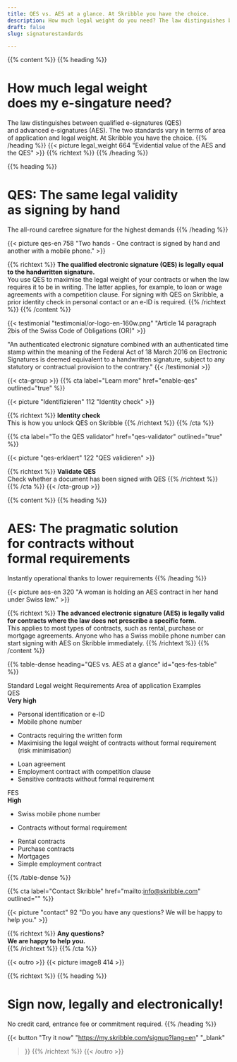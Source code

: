```yaml
---
title: QES vs. AES at a glance. At Skribble you have the choice.
description: How much legal weight do you need? The law distinguishes between qualified e-signatures (QES) and advanced e-signatures (AES).
draft: false
slug: signaturestandards

---
```


{{% content %}}
{{% heading %}}
# How much legal weight <br class="hide-for-mobile">does my e-singature need?
The law distinguishes between qualified e-signatures (QES) <br class="hide-for-mobile">and advanced e-signatures (AES).
The two standards vary in terms of area <br class="hide-for-mobile">of application and legal weight. At Skribble you have the choice.
{{% /heading %}}
{{< picture legal_weight 664 "Evidential value of the AES and the QES" >}}
{{% richtext %}}
{{% /heading %}}

{{% heading %}}
# QES: The same legal validity <br class="hide-for-mobile">as signing by hand
The all-round carefree signature for the highest demands
{{% /heading %}}

{{< picture qes-en 758 "Two hands - One contract is signed by hand and another with a mobile phone." >}}

{{% richtext %}}
**The qualified electronic signature (QES) is legally equal to the handwritten signature.**<br>
You use QES to maximise the legal weight of your contracts or when the law requires it to be in writing.
The latter applies, for example, to loan or wage agreements with a competition clause.
For signing with QES on Skribble, a prior identity check in personal contact or an e-ID is required.
{{% /richtext %}}
{{% /content %}}

[//]: # (--------------------------------------------------------------------------------------------------------------)

{{< testimonial "testimonial/or-logo-en-160w.png" "Article 14 paragraph 2bis of the Swiss Code of Obligations (OR)" >}}

"An authenticated electronic signature combined with an authenticated time stamp within the meaning of the Federal Act of 18 March 2016 on Electronic Signatures is deemed equivalent to a handwritten signature, subject to any statutory or contractual provision to the contrary."
{{< /testimonial >}}

[//]: # (--------------------------------------------------------------------------------------------------------------)

{{< cta-group >}}
{{% cta
  label="Learn more"
  href="enable-qes"
  outlined="true"
%}}

{{< picture "Identifizieren" 112 "Identity check" >}}

{{% richtext %}}
**Identity check**<br>
This is how you unlock QES on Skribble
{{% /richtext %}}
{{% /cta %}}


{{% cta
  label="To the QES validator"
  href="qes-validator"
  outlined="true"
%}}

{{< picture "qes-erklaert" 122 "QES validieren" >}}

{{% richtext %}}
**Validate QES**<br>
Check whether a document has been signed with QES
{{% /richtext %}}
{{% /cta %}}
{{< /cta-group >}}

[//]: # (--------------------------------------------------------------------------------------------------------------)


{{% content %}}
{{% heading %}}
# AES: The pragmatic solution <br class="hide-for-mobile">for contracts without <br class="hide-for-mobile">formal requirements
Instantly operational thanks to lower requirements
{{% /heading %}}

{{< picture aes-en 320 "A woman is holding an AES contract in her hand under Swiss law." >}}

{{% richtext %}}
**The advanced electronic signature (AES) is legally valid for contracts where the law does not prescribe a specific form.**<br>
This applies to most types of contracts, such as rental, purchase or mortgage agreements.
Anyone who has a Swiss mobile phone number can start signing with AES on Skribble immediately.
{{% /richtext %}}
{{% /content %}}


{{% table-dense heading="QES vs. AES at a glance" id="qes-fes-table" %}}

<thead>
<tr>
<th>Standard</th>
<th>Legal weight </th>
<th>Requirements</th>
<th>Area of application</th>
<th>Examples</th>
</tr>
</thead>

<tbody>
<tr>
<td><div class="icon-qes">QES</div></td>
<td><strong>Very high</strong></td>
<td><ul><li>Personal identification or e-ID</li><li>Mobile phone number</li></ul></td>
<td><ul><li>Contracts requiring the written form</li><li>Maximising the legal weight of contracts without formal requirement (risk minimisation)</li></ul></td>
<td><ul><li>Loan agreement</li><li>Employment contract with competition clause</li><li>Sensitive contracts without formal requirement</li></ul></td>
</tr>

<tr>
<td><div class="icon-fes">FES</div></td>
<td><strong>High</strong></td>
<td><ul><li>Swiss mobile phone number</li></ul></td>
<td><ul><li>Contracts without formal requirement</li></ul></td>
<td><ul><li>Rental contracts</li><li>Purchase contracts</li><li>Mortgages</li><li>Simple employment contract</li></ul></td>
</tr>
</tbody>

{{% /table-dense %}}


[//]: # (--------------------------------------------------------------------------------------------------------------)

{{% cta
  label="Contact Skribble"
  href="mailto:info@skribble.com"
  outlined=""
%}}

{{< picture "contact" 92 "Do you have any questions? We will be happy to help you." >}}

{{% richtext %}}
**Any questions? <br class="hide-for-mobile">We are happy to help you.**<br>
{{% /richtext %}}
{{% /cta %}}

[//]: # (--------------------------------------------------------------------------------------------------------------)

{{< outro >}}
{{< picture image8 414 >}}

{{% richtext %}}
{{% heading %}}
# Sign now, legally and electronically!
No credit card, entrance fee or commitment required.
{{% /heading %}}

{{< button
  "Try it now"
  "https://my.skribble.com/signup?lang=en"
  "_blank"
>}}
{{% /richtext %}}
{{< /outro >}}
